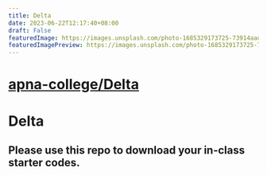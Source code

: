 ```yaml
---
title: Delta
date: 2023-06-22T12:17:40+08:00
draft: False
featuredImage: https://images.unsplash.com/photo-1685329173725-73914aada9ea?ixid=M3w0NjAwMjJ8MHwxfHJhbmRvbXx8fHx8fHx8fDE2ODc0MDcyOTR8&ixlib=rb-4.0.3
featuredImagePreview: https://images.unsplash.com/photo-1685329173725-73914aada9ea?ixid=M3w0NjAwMjJ8MHwxfHJhbmRvbXx8fHx8fHx8fDE2ODc0MDcyOTR8&ixlib=rb-4.0.3
---
```


# [apna-college/Delta](https://github.com/apna-college/Delta)

# Delta

## Please use this repo to download your in-class starter codes.
